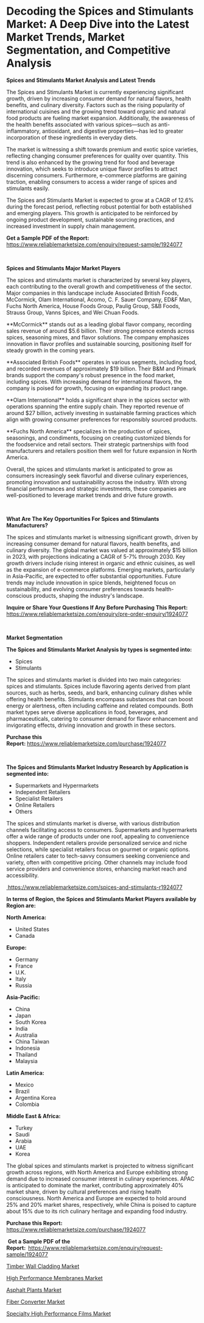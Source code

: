 <p><h1>Decoding the Spices and Stimulants Market: A Deep Dive into the Latest Market Trends, Market Segmentation, and Competitive Analysis</h1></p><p><strong>Spices and Stimulants Market Analysis and Latest Trends</strong></p>
<p><p>The Spices and Stimulants Market is currently experiencing significant growth, driven by increasing consumer demand for natural flavors, health benefits, and culinary diversity. Factors such as the rising popularity of international cuisines and the growing trend toward organic and natural food products are fueling market expansion. Additionally, the awareness of the health benefits associated with various spices—such as anti-inflammatory, antioxidant, and digestive properties—has led to greater incorporation of these ingredients in everyday diets.</p><p>The market is witnessing a shift towards premium and exotic spice varieties, reflecting changing consumer preferences for quality over quantity. This trend is also enhanced by the growing trend for food and beverage innovation, which seeks to introduce unique flavor profiles to attract discerning consumers. Furthermore, e-commerce platforms are gaining traction, enabling consumers to access a wider range of spices and stimulants easily.</p><p>The Spices and Stimulants Market is expected to grow at a CAGR of 12.6% during the forecast period, reflecting robust potential for both established and emerging players. This growth is anticipated to be reinforced by ongoing product development, sustainable sourcing practices, and increased investment in supply chain management.</p></p>
<p><strong>Get a Sample PDF of the Report:&nbsp;</strong> <a href="https://www.reliablemarketsize.com/enquiry/request-sample/1924077?utm_campaign=1398&utm_medium=2&utm_source=Github&utm_content=ia&utm_term=24102024&utm_id=spices-and-stimulants">https://www.reliablemarketsize.com/enquiry/request-sample/1924077</a></p>
<p>&nbsp;</p>
<p><strong>Spices and Stimulants Major Market Players</strong></p>
<p><p>The spices and stimulants market is characterized by several key players, each contributing to the overall growth and competitiveness of the sector. Major companies in this landscape include Associated British Foods, McCormick, Olam International, Acomo, C. F. Sauer Company, ED&F Man, Fuchs North America, House Foods Group, Paulig Group, S&B Foods, Strauss Group, Vanns Spices, and Wei Chuan Foods.</p><p>**McCormick** stands out as a leading global flavor company, recording sales revenue of around $5.6 billion. Their strong presence extends across spices, seasoning mixes, and flavor solutions. The company emphasizes innovation in flavor profiles and sustainable sourcing, positioning itself for steady growth in the coming years.</p><p>**Associated British Foods** operates in various segments, including food, and recorded revenues of approximately $19 billion. Their B&M and Primark brands support the company's robust presence in the food market, including spices. With increasing demand for international flavors, the company is poised for growth, focusing on expanding its product range.</p><p>**Olam International** holds a significant share in the spices sector with operations spanning the entire supply chain. They reported revenue of around $27 billion, actively investing in sustainable farming practices which align with growing consumer preferences for responsibly sourced products.</p><p>**Fuchs North America** specializes in the production of spices, seasonings, and condiments, focusing on creating customized blends for the foodservice and retail sectors. Their strategic partnerships with food manufacturers and retailers position them well for future expansion in North America.</p><p>Overall, the spices and stimulants market is anticipated to grow as consumers increasingly seek flavorful and diverse culinary experiences, promoting innovation and sustainability across the industry. With strong financial performances and strategic investments, these companies are well-positioned to leverage market trends and drive future growth.</p></p>
<p>&nbsp;</p>
<p><strong>What Are The Key Opportunities For Spices and Stimulants Manufacturers?</strong></p>
<p><p>The spices and stimulants market is witnessing significant growth, driven by increasing consumer demand for natural flavors, health benefits, and culinary diversity. The global market was valued at approximately $15 billion in 2023, with projections indicating a CAGR of 5-7% through 2030. Key growth drivers include rising interest in organic and ethnic cuisines, as well as the expansion of e-commerce platforms. Emerging markets, particularly in Asia-Pacific, are expected to offer substantial opportunities. Future trends may include innovation in spice blends, heightened focus on sustainability, and evolving consumer preferences towards health-conscious products, shaping the industry's landscape.</p></p>
<p><strong>Inquire or Share Your Questions If Any Before Purchasing This Report:</strong> <a href="https://www.reliablemarketsize.com/enquiry/pre-order-enquiry/1924077?utm_campaign=1398&utm_medium=2&utm_source=Github&utm_content=ia&utm_term=24102024&utm_id=spices-and-stimulants">https://www.reliablemarketsize.com/enquiry/pre-order-enquiry/1924077</a></p>
<p>&nbsp;</p>
<p><strong>Market Segmentation</strong></p>
<p><strong>The Spices and Stimulants Market Analysis by types is segmented into:</strong></p>
<p><ul><li>Spices</li><li>Stimulants</li></ul></p>
<p><p>The spices and stimulants market is divided into two main categories: spices and stimulants. Spices include flavoring agents derived from plant sources, such as herbs, seeds, and bark, enhancing culinary dishes while offering health benefits. Stimulants encompass substances that can boost energy or alertness, often including caffeine and related compounds. Both market types serve diverse applications in food, beverages, and pharmaceuticals, catering to consumer demand for flavor enhancement and invigorating effects, driving innovation and growth in these sectors.</p></p>
<p><strong>Purchase this Report:&nbsp;</strong><a href="https://www.reliablemarketsize.com/purchase/1924077?utm_campaign=1398&utm_medium=2&utm_source=Github&utm_content=ia&utm_term=24102024&utm_id=spices-and-stimulants">https://www.reliablemarketsize.com/purchase/1924077</a></p>
<p>&nbsp;</p>
<p><strong>The Spices and Stimulants Market Industry Research by Application is segmented into:</strong></p>
<p><ul><li>Supermarkets and Hypermarkets</li><li>Independent Retailers</li><li>Specialist Retailers</li><li>Online Retailers</li><li>Others</li></ul></p>
<p><p>The spices and stimulants market is diverse, with various distribution channels facilitating access to consumers. Supermarkets and hypermarkets offer a wide range of products under one roof, appealing to convenience shoppers. Independent retailers provide personalized service and niche selections, while specialist retailers focus on gourmet or organic options. Online retailers cater to tech-savvy consumers seeking convenience and variety, often with competitive pricing. Other channels may include food service providers and convenience stores, enhancing market reach and accessibility.</p></p>
<p><a href="https://www.reliablemarketsize.com/spices-and-stimulants-r1924077?utm_campaign=1398&utm_medium=2&utm_source=Github&utm_content=ia&utm_term=24102024&utm_id=spices-and-stimulants">&nbsp;https://www.reliablemarketsize.com/spices-and-stimulants-r1924077</a></p>
<p><strong>In terms of Region, the Spices and Stimulants Market Players available by Region are:</strong></p>
<p>
    <p> <strong> North America: </strong>
        <ul>
            <li>United States</li>
            <li>Canada</li>
        </ul>
        </p> 
    <p> <strong> Europe: </strong>
        <ul>
            <li>Germany</li>
            <li>France</li>
            <li>U.K.</li>
            <li>Italy</li>
            <li>Russia</li>
        </ul>
        </p> 
    <p> <strong> Asia-Pacific: </strong>
        <ul>
            <li>China</li>
            <li>Japan</li>
            <li>South Korea</li>
            <li>India</li>
            <li>Australia</li>
            <li>China Taiwan</li>
            <li>Indonesia</li>
            <li>Thailand</li>
            <li>Malaysia</li>
        </ul>
        </p> 
    <p> <strong> Latin America: </strong>
        <ul>
            <li>Mexico</li>
            <li>Brazil</li>
            <li>Argentina Korea</li>
            <li>Colombia</li>
        </ul>
        </p> 
    <p> <strong> Middle East & Africa: </strong>
        <ul>
            <li>Turkey</li>
            <li>Saudi</li>
            <li>Arabia</li>
            <li>UAE</li>
            <li>Korea</li>
        </ul>
    </p>
    </p>
<p><p>The global spices and stimulants market is projected to witness significant growth across regions, with North America and Europe exhibiting strong demand due to increased consumer interest in culinary experiences. APAC is anticipated to dominate the market, contributing approximately 40% market share, driven by cultural preferences and rising health consciousness. North America and Europe are expected to hold around 25% and 20% market shares, respectively, while China is poised to capture about 15% due to its rich culinary heritage and expanding food industry.</p></p>
<p><strong>Purchase this Report: </strong><a href="https://www.reliablemarketsize.com/purchase/1924077?utm_campaign=1398&utm_medium=2&utm_source=Github&utm_content=ia&utm_term=24102024&utm_id=spices-and-stimulants">https://www.reliablemarketsize.com/purchase/1924077</a></p>
<p>&nbsp;<strong>Get a Sample PDF of the Report:&nbsp;&nbsp;</strong><a href="https://www.reliablemarketsize.com/enquiry/request-sample/1924077?utm_campaign=1398&utm_medium=2&utm_source=Github&utm_content=ia&utm_term=24102024&utm_id=spices-and-stimulants">https://www.reliablemarketsize.com/enquiry/request-sample/1924077</a></p>
<p><strong></strong></p>
<p><p><a href="https://issuu.com/reportprime-2/docs/timber-wall-cladding-market-size-20_3ebe55e16d4253?utm_campaign=1398&utm_medium=2&utm_source=Github&utm_content=ia&utm_term=24102024&utm_id=spices-and-stimulants">Timber Wall Cladding Market</a></p><p><a href="https://github.com/dringals/Market-Research-Report-List-6/blob/main/high-performance-membranes-market.md?utm_campaign=1398&utm_medium=2&utm_source=Github&utm_content=ia&utm_term=24102024&utm_id=spices-and-stimulants">High Performance Membranes Market</a></p><p><a href="https://www.linkedin.com/pulse/strategic-forecast-asphalt-plants-market-growth-trends-tfwuc?utm_campaign=1398&utm_medium=2&utm_source=Github&utm_content=ia&utm_term=24102024&utm_id=spices-and-stimulants">Asphalt Plants Market</a></p><p><a href="https://www.linkedin.com/pulse/strategic-market-insights-navigating-global-fiber-converter-g8mpc?utm_campaign=1398&utm_medium=2&utm_source=Github&utm_content=ia&utm_term=24102024&utm_id=spices-and-stimulants">Fiber Converter Market</a></p><p><a href="https://github.com/fletaw9bs/Market-Research-Report-List-1/blob/main/specialty-high-performance-films-market.md?utm_campaign=1398&utm_medium=2&utm_source=Github&utm_content=ia&utm_term=24102024&utm_id=spices-and-stimulants">Specialty High Performance Films Market</a></p></p>